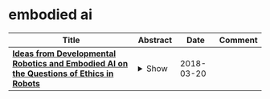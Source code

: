 # embodied ai

| **Title** | **Abstract** | **Date** | **Comment** |
| --- | --- | --- | --- |
| **[Ideas from Developmental Robotics and Embodied AI on the Questions of Ethics in Robots](http://arxiv.org/abs/1803.07506v1)** | <details><summary>Show</summary><p>Advances in Artificial Intelligence and robotics are currently questioning theethical framework of their applications to deal with potential drifts, as well as the way inwhich these algorithms learn because they will have a strong impact on the behavior ofrobots and the type of robots. interactions with people. We would like to highlight someprinciples and ideas from cognitive neuroscience and development sciences based on theimportance of the body for intelligence, contrary to the theory of the all-brain or all-algorithm, to represent the world and interacting with others, and their current applicationsin embodied AI and developmental robotics to propose models of architectures andmechanisms for agency, representation of the body, recognition of the intention of others,predictive coding, active inference, the role of feedback and error, imitation, artificialcuriosity and contextual learning. We will explain how these are important for the design ofautonomous systems and beyond what they can tell us for the ethics of systems.</p></details> | 2018-03-20 |  |
